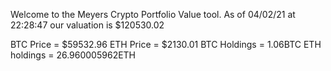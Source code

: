 Welcome to the Meyers Crypto Portfolio Value tool. 
As of 04/02/21 at 22:28:47 our valuation is $120530.02 

BTC Price = $59532.96
 ETH Price = $2130.01
BTC Holdings = 1.06BTC
 ETH holdings = 26.960005962ETH 
